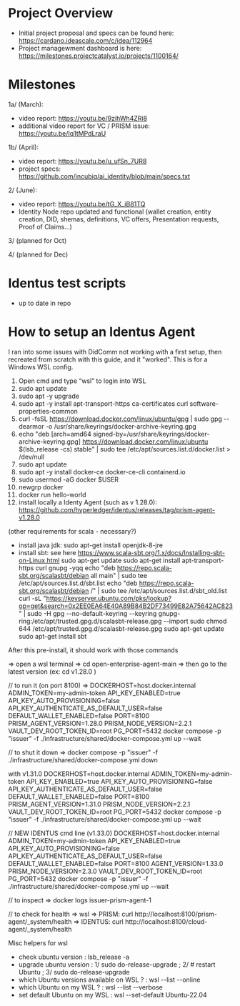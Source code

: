 # Project Overview

 - Initial project proposal and specs can be found here: https://cardano.ideascale.com/c/idea/112964
 - Project managewment dashboard is here: https://milestones.projectcatalyst.io/projects/1100164/

# Milestones 
 1a/ (March):
 - video report: https://youtu.be/9zihWh4ZRi8 
 - additional video report for VC / PRISM issue: https://youtu.be/Iq1tMPdLraU

 1b/ (April):
 - video report: https://youtu.be/u_ufSn_7UR8 
 - project specs: https://github.com/incubiq/ai_identity/blob/main/specs.txt

 2/ (June):
 - video report: https://youtu.be/tG_X_iB81TQ 
 - Identity Node repo updated and functional (wallet creation, entity creation, DID, shemas, definitions, VC offers, Presentation requests, Proof of Claims...) 

 3/ (planned for Oct)

 4/ (planned for Dec)


# Identus test scripts
 - up to date in repo

# How to setup an Identus Agent

I ran into some issues with DidComm not working with a first setup, then recreated from scratch with this guide, and it "worked". This is for a Windows WSL config.

1. Open cmd and type “wsl” to login into WSL
2. sudo apt update 
3. sudo apt -y upgrade
4. sudo apt -y install apt-transport-https ca-certificates curl software-properties-common 
5. curl -fsSL https://download.docker.com/linux/ubuntu/gpg | sudo gpg --dearmor -o /usr/share/keyrings/docker-archive-keyring.gpg
6. echo "deb [arch=amd64 signed-by=/usr/share/keyrings/docker-archive-keyring.gpg] https://download.docker.com/linux/ubuntu $(lsb_release -cs) stable" | sudo tee /etc/apt/sources.list.d/docker.list > /dev/null
7. sudo apt update 
8. sudo apt -y install docker-ce docker-ce-cli containerd.io 
9. sudo usermod -aG docker $USER
10. newgrp docker 
11. docker run hello-world
12. install locally a Identy Agent (such as v 1.28.0): https://github.com/hyperledger/identus/releases/tag/prism-agent-v1.28.0  

(other requirements for scala - necessary?)
 - install java jdk:  sudo apt-get install openjdk-8-jre
 - install sbt: see here https://www.scala-sbt.org/1.x/docs/Installing-sbt-on-Linux.html
    sudo apt-get update
    sudo apt-get install apt-transport-https curl gnupg -yqq
    echo "deb https://repo.scala-sbt.org/scalasbt/debian all main" | sudo tee /etc/apt/sources.list.d/sbt.list
    echo "deb https://repo.scala-sbt.org/scalasbt/debian /" | sudo tee /etc/apt/sources.list.d/sbt_old.list
    curl -sL "https://keyserver.ubuntu.com/pks/lookup?op=get&search=0x2EE0EA64E40A89B84B2DF73499E82A75642AC823" | sudo -H gpg --no-default-keyring --keyring gnupg-ring:/etc/apt/trusted.gpg.d/scalasbt-release.gpg --import
    sudo chmod 644 /etc/apt/trusted.gpg.d/scalasbt-release.gpg
    sudo apt-get update
    sudo apt-get install sbt


After this pre-install, it should work with those commands

=> open a wsl terminal
=> cd open-enterprise-agent-main
=> then go to the latest version (ex:   cd v1.28.0 )

// to run it (on port 8100)
=> DOCKERHOST=host.docker.internal ADMIN_TOKEN=my-admin-token API_KEY_ENABLED=true API_KEY_AUTO_PROVISIONING=false API_KEY_AUTHENTICATE_AS_DEFAULT_USER=false DEFAULT_WALLET_ENABLED=false PORT=8100 PRISM_AGENT_VERSION=1.28.0 PRISM_NODE_VERSION=2.2.1 VAULT_DEV_ROOT_TOKEN_ID=root PG_PORT=5432  docker compose -p "issuer"  -f ./infrastructure/shared/docker-compose.yml  up --wait

// to shut it down
=> docker compose -p "issuer"  -f ./infrastructure/shared/docker-compose.yml down 

with v1.31.0
DOCKERHOST=host.docker.internal ADMIN_TOKEN=my-admin-token API_KEY_ENABLED=true API_KEY_AUTO_PROVISIONING=false API_KEY_AUTHENTICATE_AS_DEFAULT_USER=false DEFAULT_WALLET_ENABLED=false PORT=8100 PRISM_AGENT_VERSION=1.31.0 PRISM_NODE_VERSION=2.2.1 VAULT_DEV_ROOT_TOKEN_ID=root PG_PORT=5432  docker compose -p "issuer"  -f ./infrastructure/shared/docker-compose.yml  up --wait

// NEW IDENTUS cmd line (v1.33.0)
DOCKERHOST=host.docker.internal ADMIN_TOKEN=my-admin-token API_KEY_ENABLED=true API_KEY_AUTO_PROVISIONING=false API_KEY_AUTHENTICATE_AS_DEFAULT_USER=false DEFAULT_WALLET_ENABLED=false PORT=8100 AGENT_VERSION=1.33.0 PRISM_NODE_VERSION=2.3.0 VAULT_DEV_ROOT_TOKEN_ID=root PG_PORT=5432  docker compose -p "issuer"  -f ./infrastructure/shared/docker-compose.yml  up --wait

// to inspect
=> docker logs issuer-prism-agent-1

// to check for health
=> wsl
=> PRISM:    curl http://localhost:8100/prism-agent/_system/health
=> IDENTUS:  curl http://localhost:8100/cloud-agent/_system/health


Misc helpers for wsl

 - check ubuntu version : lsb_release -a
 - upgrade ubuntu version : 1/ sudo do-release-upgrade   ; 2/ # restart Ubuntu  ;  3/ sudo do-release-upgrade
 - which Ubuntu versions available on WSL ? : wsl --list --online
 - which Ubuntu on my WSL ? : wsl --list --verbose
 - set default Ubuntu on my WSL : wsl --set-default  Ubuntu-22.04
